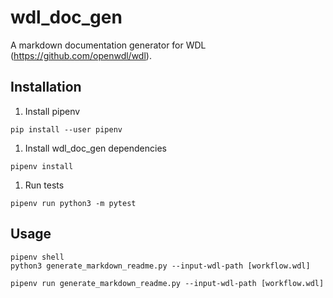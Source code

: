 # wdl_doc_gen

A markdown documentation generator for WDL (https://github.com/openwdl/wdl).

## Installation
1. Install pipenv
```
pip install --user pipenv
```

1. Install wdl_doc_gen dependencies
```
pipenv install
```

1. Run tests
```
pipenv run python3 -m pytest
```

## Usage
```
pipenv shell
python3 generate_markdown_readme.py --input-wdl-path [workflow.wdl]
```

```
pipenv run generate_markdown_readme.py --input-wdl-path [workflow.wdl]
```

